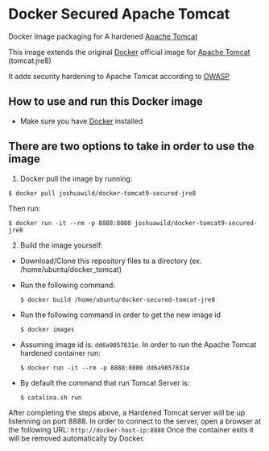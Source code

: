 # Docker Secured Apache Tomcat
Docker Image packaging for A hardened [Apache Tomcat](https://tomcat.apache.org)

This image extends the original [Docker](https://docs.docker.com/docker-hub/official_repos/) official image for [Apache  Tomcat](https://registry.hub.docker.com/_/tomcat/)  (tomcat:jre8)

It adds security hardening to Apache Tomcat according to [OWASP](https://www.owasp.org/index.php/Securing_tomcat) 

## How to use and run this Docker image

- Make sure you have [Docker](https://docs.docker.com/engine/installation/linux/ubuntulinux/) installed

## There are two options to take in order to use the image
1. Docker pull the image by running:

  ```$ docker pull joshuawild/docker-tomcat9-secured-jre8```
  
  Then run:
  
  ```$ docker run -it --rm -p 8888:8080 joshuawild/docker-tomcat9-secured-jre8```

2. Build the image yourself:

 - Download/Clone this repository files to a directory (ex. /home/ubuntu/docker_tomcat)

 - Run the following command:

   ```$ docker build /home/ubuntu/docker-secured-tomcat-jre8```

 - Run the following command in order to get the new image id

   ```$ docker images```

 - Assuming image id is: ```dd6a9057831e```. In order to run the Apache Tomcat hardened container run:
  
   ```$ docker run -it --rm -p 8888:8080 dd6a9057831e```

 - By default the command that run Tomcat Server is:

   ```$ catalina.sh run```

After completing the steps above, a Hardened Tomcat server will be up listenning on port 8888.
In order to connect to the server, open a browser at the following URL: ```http://docker-host-ip:8888```
Once the container exits it will be removed automatically by Docker.